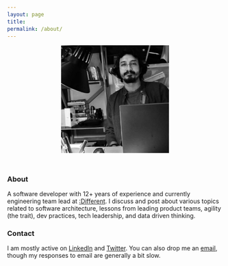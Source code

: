 ```yaml
---
layout: page
title:
permalink: /about/
---
```


<img src="/images/about.jpg" style="display:block;margin-left:auto;margin-right:auto;margin-bottom:10%;width:50%">

### About
A software developer with 12+ years of experience and currently engineering team lead at [:Different](https://different.com.au/about/). I discuss and post about various topics related to software architecture, lessons from leading product teams, agility (the trait), dev practices, tech leadership, and data driven thinking.

### Contact
I am mostly active on [LinkedIn](https://www.linkedin.com/in/marksinnathamby/) and [Twitter](https://twitter.com/markfaction). You can also drop me an [email](mailto:markfaction@hotmail.com), though my responses to email are generally a bit slow.

